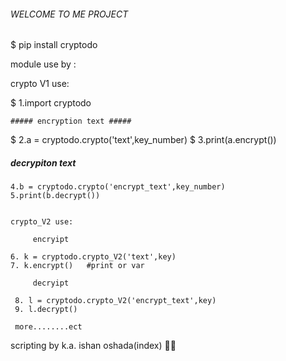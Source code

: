
###### WELCOME TO ME PROJECT ######
   $ pip install cryptodo 


module use by :

   crypto V1 use:

  $ 1.import cryptodo 
  
    ##### encryption text #####
  
  $ 2.a = cryptodo.crypto('text',key_number)
  $ 3.print(a.encrypt())
  
  
  ##### decrypiton text #####
   
    4.b = cryptodo.crypto('encrypt_text',key_number)    
    5.print(b.decrypt())
  
    
    crypto_V2 use:
         
         encryipt
         
    6. k = cryptodo.crypto_V2('text',key)
    7. k.encrypt()   #print or var
         
         decryipt
     
     8. l = cryptodo.crypto_V2('encrypt_text',key)
     9. l.decrypt()
     
     more........ect
 scripting by k.a. ishan oshada(index)
 🤳🙏
  

  
